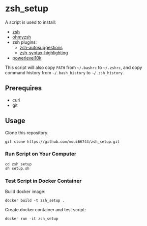 # zsh_setup

A script is used to install:

- [zsh](https://github.com/zsh-users/zsh)
- [ohmyzsh](https://github.com/ohmyzsh/ohmyzsh)
- zsh plugins:
    - [zsh-autosuggestions](https://github.com/zsh-users/zsh-autosuggestions)
    - [zsh-syntax-highlighting](https://github.com/zsh-users/zsh-syntax-highlighting)
- [powerlevel10k](https://github.com/romkatv/powerlevel10k)

This script will also copy `PATH` from `~/.bashrc` to `~/.zshrc`, and copy command history from `~/.bash_history` to `~/.zsh_history`.

## Prerequires

- curl
- git

## Usage

Clone this repository:

```shell
git clone https://github.com/moui66744/zsh_setup.git
```

### Run Script on Your Computer

```shell
cd zsh_setup
sh setup.sh
```

### Test Script in Docker Container

Build docker image:

```shell
docker build -t zsh_setup .
```

Create docker container and test script:

```shell
docker run -it zsh_setup
```
